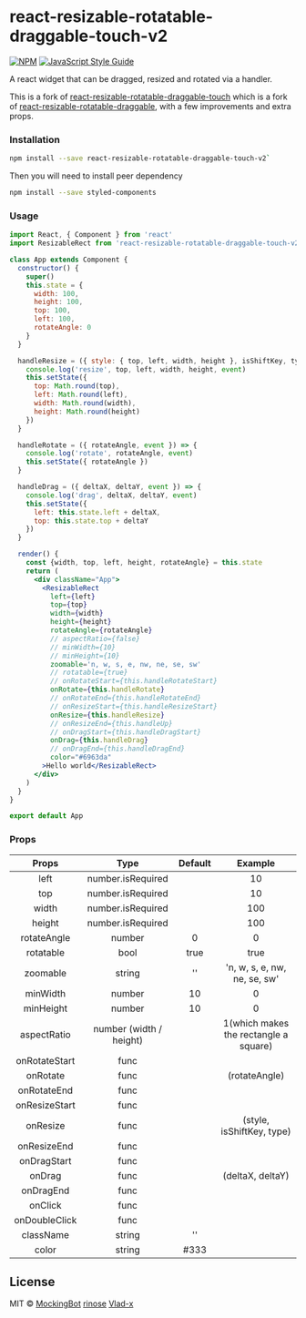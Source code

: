 # react-resizable-rotatable-draggable-touch-v2

[![NPM](https://img.shields.io/npm/v/react-resizable-rotatable-draggable-touch-v2.svg)](https://www.npmjs.com/package/react-resizable-rotatable-draggable-touch-v2) [![JavaScript Style Guide](https://img.shields.io/badge/code_style-standard-brightgreen.svg)](https://standardjs.com)

A react widget that can be dragged, resized and rotated via a handler.

This is a fork of [react-resizable-rotatable-draggable-touch](https://www.npmjs.com/package/react-resizable-rotatable-draggable-touch) which is a fork of [react-resizable-rotatable-draggable](https://www.npmjs.com/package/react-resizable-rotatable-draggable), with a few improvements and extra props.

### Installation

```bash
npm install --save react-resizable-rotatable-draggable-touch-v2`
```

Then you will need to install peer dependency

```bash
npm install --save styled-components
```

### Usage

```jsx
import React, { Component } from 'react'
import ResizableRect from 'react-resizable-rotatable-draggable-touch-v2'

class App extends Component {
  constructor() {
    super()
    this.state = {
      width: 100,
      height: 100,
      top: 100,
      left: 100,
      rotateAngle: 0
    }
  }

  handleResize = ({ style: { top, left, width, height }, isShiftKey, type, event }) => {
    console.log('resize', top, left, width, height, event)
    this.setState({
      top: Math.round(top),
      left: Math.round(left),
      width: Math.round(width),
      height: Math.round(height)
    })
  }

  handleRotate = ({ rotateAngle, event }) => {
    console.log('rotate', rotateAngle, event)
    this.setState({ rotateAngle })
  }

  handleDrag = ({ deltaX, deltaY, event }) => {
    console.log('drag', deltaX, deltaY, event)
    this.setState({
      left: this.state.left + deltaX,
      top: this.state.top + deltaY
    })
  }

  render() {
    const {width, top, left, height, rotateAngle} = this.state
    return (
      <div className="App">
        <ResizableRect
          left={left}
          top={top}
          width={width}
          height={height}
          rotateAngle={rotateAngle}
          // aspectRatio={false}
          // minWidth={10}
          // minHeight={10}
          zoomable='n, w, s, e, nw, ne, se, sw'
          // rotatable={true}
          // onRotateStart={this.handleRotateStart}
          onRotate={this.handleRotate}
          // onRotateEnd={this.handleRotateEnd}
          // onResizeStart={this.handleResizeStart}
          onResize={this.handleResize}
          // onResizeEnd={this.handleUp}
          // onDragStart={this.handleDragStart}
          onDrag={this.handleDrag}
          // onDragEnd={this.handleDragEnd}
          color="#6963da"
        >Hello world</ResizableRect>
      </div>
    )
  }
}

export default App
```

### Props

| Props       |  Type                   | Default | Example                               |
|:-----------:|:-----------------------:|:-------:|:-------------------------------------:|
|left         | number.isRequired       |         | 10                                    |
|top          | number.isRequired       |         | 10                                    |
|width        | number.isRequired       |         | 100                                   |
|height       | number.isRequired       |         | 100                                   |
|rotateAngle  | number                  | 0       | 0                                     |
|rotatable    | bool                    | true    | true                                  |
|zoomable     | string                  | ''      | 'n, w, s, e, nw, ne, se, sw'          |
|minWidth     | number                  | 10      | 0                                     |
|minHeight    | number                  | 10      | 0                                     |
|aspectRatio  | number (width / height) |         | 1(which makes the rectangle a square) |
|onRotateStart| func                    |         |                                       |
|onRotate     | func                    |         | (rotateAngle)                         |
|onRotateEnd  | func                    |         |                                       |
|onResizeStart| func                    |         |                                       |
|onResize     | func                    |         | (style, isShiftKey, type)             |
|onResizeEnd  | func                    |         |                                       |
|onDragStart  | func                    |         |                                       |
|onDrag       | func                    |         | (deltaX, deltaY)                      |
|onDragEnd    | func                    |         |                                       |
|onClick      | func                    |         |                                       |
|onDoubleClick| func                    |         |                                       |
|className    | string                  | ''      |                                       |
|color        | string                  | #333    |                                       |

## License

MIT © [MockingBot](https://github.com/mockingbot)
[rinose](https://github.com/rinose)
[Vlad-x](https://github.com/vlad-x)
